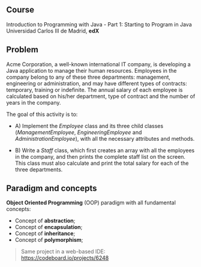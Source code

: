 ## Course

Introduction to Programming with Java - Part 1: Starting to Program in Java<br>
Universidad Carlos III de Madrid, **edX**

## Problem

Acme Corporation, a well-known international IT company, is developing a Java application to manage their human resources. Employees in the company belong to any of these three departments: management, engineering or administration, and may have different types of contracts: temporary, training or indefinite. The annual salary of each employee is calculated based on his/her department, type of contract and the number of years in the company.

The goal of this activity is to:

+ A) Implement the *Employee* class and its three child classes (*ManagementEmployee*, *EngineeringEmployee* and *AdministrationEmployee*), with all the necessary attributes and methods. 
* B) Write a *Staff* class, which first creates an array with all the employees in the company, and then prints the complete staff list on the screen. This class must also calculate and print the total salary for each of the three departments.

## Paradigm and concepts

**Object Oriented Programming** (OOP) paradigm with all fundamental concepts:

+ Concept of **abstraction**;
+ Concept of **encapsulation**;
+ Concept of **inheritance**;
+ Concept of **polymorphism**;



> Same project in a web-based IDE:<br>
> https://codeboard.io/projects/6248

